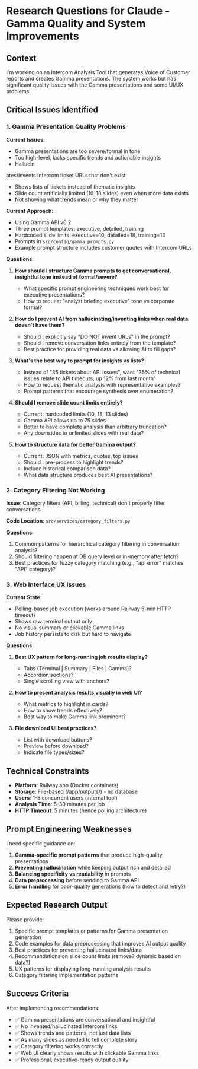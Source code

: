 # Research Questions for Claude - Gamma Quality and System Improvements

## Context
I'm working on an Intercom Analysis Tool that generates Voice of Customer reports and creates Gamma presentations. The system works but has significant quality issues with the Gamma presentations and some UI/UX problems.

## Critical Issues Identified

### 1. Gamma Presentation Quality Problems

**Current Issues:**
- Gamma presentations are too severe/formal in tone
- Too high-level, lacks specific trends and actionable insights  
- Hallucin

ates/invents Intercom ticket URLs that don't exist
- Shows lists of tickets instead of thematic insights
- Slide count artificially limited (10-18 slides) even when more data exists
- Not showing what trends mean or why they matter

**Current Approach:**
- Using Gamma API v0.2
- Three prompt templates: executive, detailed, training
- Hardcoded slide limits: executive=10, detailed=18, training=13
- Prompts in `src/config/gamma_prompts.py`
- Example prompt structure includes customer quotes with Intercom URLs

**Questions:**
1. **How should I structure Gamma prompts to get conversational, insightful tone instead of formal/severe?**
   - What specific prompt engineering techniques work best for executive presentations?
   - How to request "analyst briefing executive" tone vs corporate formal?
   
2. **How do I prevent AI from hallucinating/inventing links when real data doesn't have them?**
   - Should I explicitly say "DO NOT invent URLs" in the prompt?
   - Should I remove conversation links entirely from the template?
   - Best practice for providing real data vs allowing AI to fill gaps?

3. **What's the best way to prompt for insights vs lists?**
   - Instead of "35 tickets about API issues", want "35% of technical issues relate to API timeouts, up 12% from last month"
   - How to request thematic analysis with representative examples?
   - Prompt patterns that encourage synthesis over enumeration?

4. **Should I remove slide count limits entirely?**
   - Current: hardcoded limits (10, 18, 13 slides)
   - Gamma API allows up to 75 slides
   - Better to have complete analysis than arbitrary truncation?
   - Any downsides to unlimited slides with real data?

5. **How to structure data for better Gamma output?**
   - Current: JSON with metrics, quotes, top issues
   - Should I pre-process to highlight trends?
   - Include historical comparison data?
   - What data structure produces best AI presentations?

### 2. Category Filtering Not Working

**Issue**: Category filters (API, billing, technical) don't properly filter conversations

**Code Location**: `src/services/category_filters.py`

**Questions:**
1. Common patterns for hierarchical category filtering in conversation analysis?
2. Should filtering happen at DB query level or in-memory after fetch?
3. Best practices for fuzzy category matching (e.g., "api error" matches "API" category)?

### 3. Web Interface UX Issues

**Current State:**
- Polling-based job execution (works around Railway 5-min HTTP timeout)
- Shows raw terminal output only
- No visual summary or clickable Gamma links
- Job history persists to disk but hard to navigate

**Questions:**
1. **Best UX pattern for long-running job results display?**
   - Tabs (Terminal | Summary | Files | Gamma)?
   - Accordion sections?
   - Single scrolling view with anchors?

2. **How to present analysis results visually in web UI?**
   - What metrics to highlight in cards?
   - How to show trends effectively?
   - Best way to make Gamma link prominent?

3. **File download UI best practices?**
   - List with download buttons?
   - Preview before download?
   - Indicate file types/sizes?

## Technical Constraints

- **Platform**: Railway.app (Docker containers)
- **Storage**: File-based (/app/outputs/) - no database
- **Users**: 1-5 concurrent users (internal tool)
- **Analysis Time**: 5-30 minutes per job
- **HTTP Timeout**: 5 minutes (hence polling architecture)

## Prompt Engineering Weaknesses

I need specific guidance on:

1. **Gamma-specific prompt patterns** that produce high-quality presentations
2. **Preventing hallucination** while keeping output rich and detailed
3. **Balancing specificity vs readability** in prompts
4. **Data preprocessing** before sending to Gamma API
5. **Error handling** for poor-quality generations (how to detect and retry?)

## Expected Research Output

Please provide:
1. Specific prompt templates or patterns for Gamma presentation generation
2. Code examples for data preprocessing that improves AI output quality
3. Best practices for preventing hallucinated links/data
4. Recommendations on slide count limits (remove? dynamic based on data?)
5. UX patterns for displaying long-running analysis results
6. Category filtering implementation patterns

## Success Criteria

After implementing recommendations:
- ✅ Gamma presentations are conversational and insightful
- ✅ No invented/hallucinated Intercom links
- ✅ Shows trends and patterns, not just data lists
- ✅ As many slides as needed to tell complete story
- ✅ Category filtering works correctly
- ✅ Web UI clearly shows results with clickable Gamma links
- ✅ Professional, executive-ready output quality


